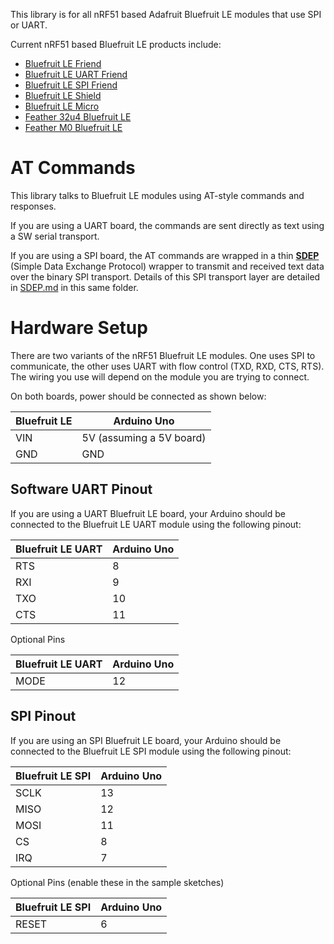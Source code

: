 This library is for all nRF51 based Adafruit Bluefruit LE modules that use SPI or UART.

Current nRF51 based Bluefruit LE products include:

* [Bluefruit LE Friend](https://www.adafruit.com/product/2267)
* [Bluefruit LE UART Friend](https://www.adafruit.com/product/2479)
* [Bluefruit LE SPI Friend](https://www.adafruit.com/product/2633)
* [Bluefruit LE Shield](https://www.adafruit.com/products/2746)
* [Bluefruit LE Micro](https://www.adafruit.com/product/2661)
* [Feather 32u4 Bluefruit LE](https://www.adafruit.com/product/2829)
* [Feather M0 Bluefruit LE](https://www.adafruit.com/products/2995)

# AT Commands

This library talks to Bluefruit LE modules using AT-style commands and responses.

If you are using a UART board, the commands are sent directly as text using a SW serial transport.

If you are using a SPI board, the AT commands are wrapped in a thin **[SDEP](SDEP.md)** (Simple Data Exchange Protocol) wrapper to transmit and received text data over the binary SPI transport.  Details of this SPI transport layer are detailed in [SDEP.md](SDEP.md) in this same folder.

# Hardware Setup

There are two variants of the nRF51 Bluefruit LE modules.  One uses SPI to communicate, the other uses UART with flow control (TXD, RXD, CTS, RTS).  The wiring you use will depend on the module you are trying to connect.

On both boards, power should be connected as shown below:

Bluefruit LE | Arduino Uno
-------------|------------
VIN          | 5V (assuming a 5V board)
GND          | GND

## Software UART Pinout

If you are using a UART Bluefruit LE board, your Arduino should be connected to the Bluefruit LE UART module using the following pinout:

Bluefruit LE UART | Arduino Uno
------------------|------------
RTS               | 8
RXI               | 9
TXO               | 10
CTS               | 11

Optional Pins

Bluefruit LE UART | Arduino Uno
------------------|------------
MODE              | 12

## SPI Pinout

If you are using an SPI Bluefruit LE board, your Arduino should be connected to the Bluefruit LE SPI module using the following pinout:

Bluefruit LE SPI | Arduino Uno
-----------------|------------
SCLK             | 13
MISO             | 12
MOSI             | 11
CS               | 8
IRQ              | 7

Optional Pins (enable these in the sample sketches)

Bluefruit LE SPI | Arduino Uno
-----------------|------------
RESET            | 6
